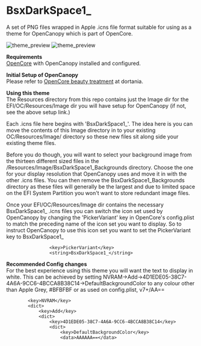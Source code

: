 # BsxDarkSpace1_
A set of PNG files wrapped in Apple .icns file format suitable for using as a theme for OpenCanopy which is part of OpenCore.

<img src="https://github.com/blackosx/BsxDarkSpace1_/blob/main/preview_ui.jpg" alt="theme_preview" border="0">

<img src="https://github.com/blackosx/BsxDarkSpace1_/blob/main/preview_password.jpg" alt="theme_preview" border="0">

**Requirements**<br>
[OpenCore](https://github.com/acidanthera/OpenCorePkg) with OpenCanopy installed and configured.

**Initial Setup of OpenCanopy**<br>
Please refer to [OpenCore beauty treatment](https://dortania.github.io/OpenCore-Post-Install/cosmetic/gui.html#setting-up-opencore-s-gui) at dortania.

**Using this theme**<br>
The Resources directory from this repo contains just the Image dir for the EFI/OC/Resources/Image dir you will have setup for OpenCanopy (if not, see the above setup link.)

Each .icns file here begins with 'BsxDarkSpace1_'. The idea here is you can move the contents of this Image directory in to your existing OC/Resources/Image/ directory so these new files sit along side your existing theme files. 

Before you do though, you will want to select your background image from the thirteen different sized files in the /Resources/Image/BsxDarkSpace1_Backgrounds directory. Choose the one for your display resolution that OpenCanopy uses and move it in with the other .icns files. You can then remove the BsxDarkSpace1_Backgrounds directory as these files will generally be the largest and due to limited space on the EFI System Partition you won't want to store redundant image files.

Once your EFI/OC/Resources/Image dir contains the necessary BsxDarkSpace1_ .icns files you can switch the icon set used by OpenCanopy by changing the 'PickerVariant' key in OpenCore's config.plist to match the preceding name of the icon set you want to display. So to instruct OpenCanopy to use this icon set you want to set the PickerVariant key to BsxDarkSpace1_

```
                <key>PickerVariant</key>
                <string>BsxDarkSpace1_</string>
```

**Recommended Config changes**<br>
For the best experience using this theme you will want the text to display in white. This can be achieved by setting NVRAM->Add->4D1EDE05-38C7-4A6A-9CC6-4BCCA8B38C14->DefaultBackgroundColor to any colour other than Apple Grey, #BFBFBF or as used on config.plist, v7+/AA==

```
        <key>NVRAM</key>
        <dict>
            <key>Add</key>
            <dict>
                <key>4D1EDE05-38C7-4A6A-9CC6-4BCCA8B38C14</key>
                <dict>
                    <key>DefaultBackgroundColor</key>
                    <data>AAAAAA==</data>
```
